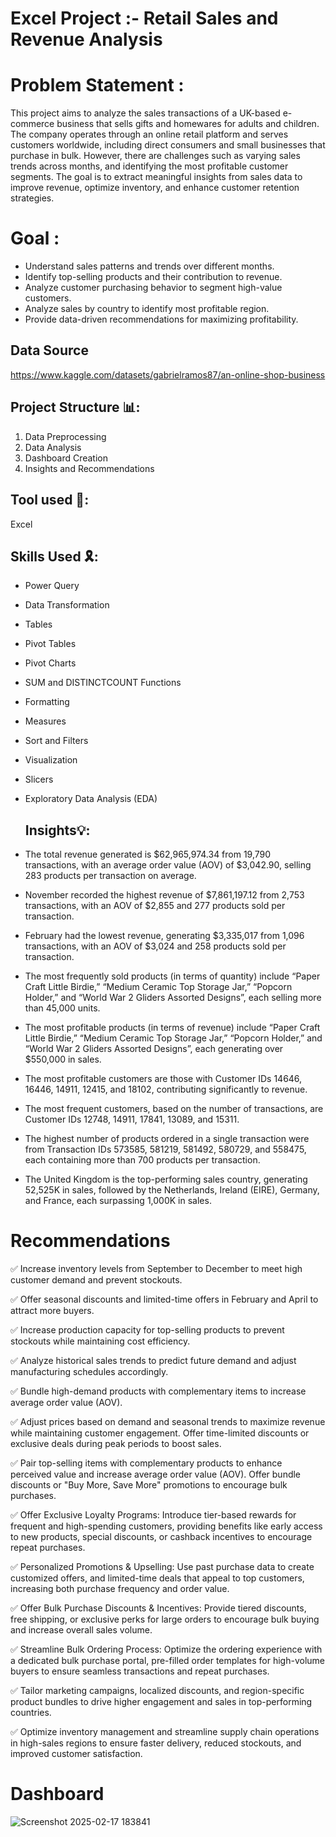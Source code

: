 # Excel Project :- Retail Sales and Revenue Analysis


# Problem Statement :                         
This project aims to analyze the sales transactions of a UK-based e-commerce business that sells gifts and homewares for adults and children. The company operates through an online retail platform and serves customers worldwide, including direct consumers and small businesses that purchase in bulk. However, there are challenges such as varying sales trends across months, and identifying the most profitable customer segments. The goal is to extract meaningful insights from sales data to improve revenue, optimize inventory, and enhance customer retention strategies.

               

# Goal :                
- Understand sales patterns and trends over different months.
- Identify top-selling products and their contribution to revenue.
- Analyze customer purchasing behavior to segment high-value customers.
- Analyze sales by country to identify most profitable region.
- Provide data-driven recommendations for maximizing profitability.


## Data Source                         
https://www.kaggle.com/datasets/gabrielramos87/an-online-shop-business


## Project Structure 📊:
                
1. Data Preprocessing           
2. Data Analysis            
3. Dashboard Creation
4. Insights and Recommendations

## Tool used 🔨: 
Excel



## Skills Used 🎗️:         

- Power Query     
- Data Transformation        
- Tables       
- Pivot Tables
- Pivot Charts                      
- SUM and DISTINCTCOUNT Functions              
- Formatting                  
- Measures                                           
- Sort and Filters                    
- Visualization                   
- Slicers                  
- Exploratory Data Analysis  (EDA)

  ## Insights💡:          

- The total revenue generated is $62,965,974.34 from 19,790 transactions, with an average order value (AOV) of $3,042.90, selling 283 products per transaction on average.
- November recorded the highest revenue of $7,861,197.12 from 2,753 transactions, with an AOV of $2,855 and 277 products sold per transaction.
-  February had the lowest revenue, generating $3,335,017 from 1,096 transactions, with an AOV of $3,024 and 258 products sold per transaction.
- The most frequently sold products (in terms of quantity) include “Paper Craft Little Birdie,” “Medium Ceramic Top Storage Jar,” “Popcorn Holder,” and “World War 2 Gliders Assorted Designs”, each selling more than 45,000 units.
- The most profitable products (in terms of revenue) include “Paper Craft Little Birdie,” “Medium Ceramic Top Storage Jar,” “Popcorn Holder,” and “World War 2 Gliders Assorted Designs”, each generating over $550,000 in sales.
- The most profitable customers are those with Customer IDs 14646, 16446, 14911, 12415, and 18102, contributing significantly to revenue.
- The most frequent customers, based on the number of transactions, are Customer IDs 12748, 14911, 17841, 13089, and 15311.
- The highest number of products ordered in a single transaction were from Transaction IDs 573585, 581219, 581492, 580729, and 558475, each containing more than 700 products per transaction.
- The United Kingdom is the top-performing sales country, generating 52,525K in sales, followed by the Netherlands, Ireland (EIRE), Germany, and France, each surpassing 1,000K in sales.

# Recommendations

✅ Increase inventory levels from September to December to meet high customer demand and prevent stockouts. 

✅ Offer seasonal discounts and limited-time offers in February and April to attract more buyers.

✅ Increase production capacity for top-selling products to prevent stockouts while maintaining cost efficiency.

✅ Analyze historical sales trends to predict future demand and adjust manufacturing schedules accordingly.

✅ Bundle high-demand products with complementary items to increase average order value (AOV).

✅ Adjust prices based on demand and seasonal trends to maximize revenue while maintaining customer engagement. Offer time-limited discounts or exclusive deals during peak periods to boost sales.

✅ Pair top-selling items with complementary products to enhance perceived value and increase average order value (AOV). Offer bundle discounts or "Buy More, Save More" promotions to encourage bulk purchases.

✅ Offer Exclusive Loyalty Programs: Introduce tier-based rewards for frequent and high-spending customers, providing benefits like early access to new products, special discounts, or cashback incentives to encourage repeat purchases.

✅ Personalized Promotions & Upselling: Use past purchase data to create customized offers, and limited-time deals that appeal to top customers, increasing both purchase frequency and order value.

✅ Offer Bulk Purchase Discounts & Incentives: Provide tiered discounts, free shipping, or exclusive perks for large orders to encourage bulk buying and increase overall sales volume.

✅ Streamline Bulk Ordering Process: Optimize the ordering experience with a dedicated bulk purchase portal, pre-filled order templates  for high-volume buyers to ensure seamless transactions and repeat purchases.

✅ Tailor marketing campaigns, localized discounts, and region-specific product bundles to drive higher engagement and sales in top-performing countries.

✅ Optimize inventory management and streamline supply chain operations in high-sales regions to ensure faster delivery, reduced stockouts, and improved customer satisfaction.


# Dashboard
![Screenshot 2025-02-17 183841](https://github.com/user-attachments/assets/c29a117e-4c4e-4003-945f-343809eef890)
















